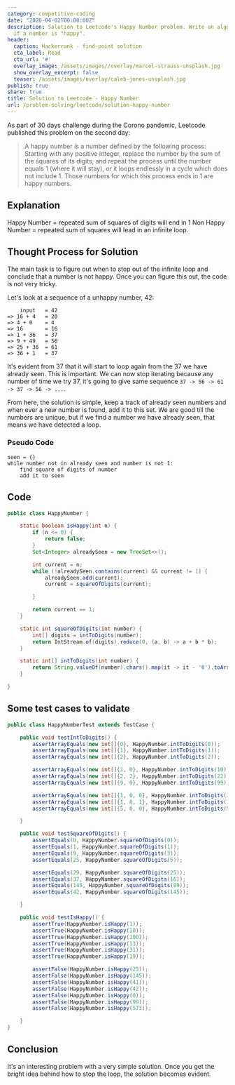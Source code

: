 ```yaml
---
category: competitive-coding
date: "2020-04-02T00:00:00Z"
description: Solution to Leetcode's Happy Number problem. Write an algorithm to determine
  if a number is "happy".
header:
  caption: Hackerrank - find-point solution
  cta_label: Read
  cta_url: '#'
  overlay_image: /assets/images//overlay/marcel-strauss-unsplash.jpg
  show_overlay_excerpt: false
  teaser: /assets/images/overlay/caleb-jones-unsplash.jpg
publish: true
share: true
title: Solution to Leetcode - Happy Number
url: /problem-solving/leetcode/solution-happy-number
---
```


As part of 30 days challenge during the Corono pandemic, Leetcode published this problem on the second day:
> A happy number is a number defined by the following process: Starting with any positive integer, replace the number by the sum of the squares of its digits, and repeat the process until the number equals 1 (where it will stay), or it loops endlessly in a cycle which does not include 1. Those numbers for which this process ends in 1 are happy numbers.

## Explanation
Happy Number = repeated sum of squares of digits will end in 1
Non Happy Number = repeated sum of squares will lead in an infinite loop.

## Thought Process for Solution
The main task is to figure out when to stop out of the infinite loop and conclude that a number is not happy. Once you can figure this out, the code is not very tricky.

Let's look at a sequence of a unhappy number, 42:
```
    input   = 42
=> 16 + 4   = 20
=> 4 + 0    = 4
=> 16       = 16
=> 1 + 36   = 37
=> 9 + 49   = 56
=> 25 + 36  = 61
=> 36 + 1   = 37
```
It's evident from 37 that it will start to loop again from the 37 we have already seen. This is important. We can now stop iterating because any number of time we try 37, it's going to give same sequence `37 -> 56 -> 61 -> 37 -> 56 -> ...`.

From here, the solution is simple, keep a track of already seen numbers and when ever a new number is found, add it to this set. We are good till the numbers are unique, but if we find a number we have already seen, that means we have detected a loop.

### Pseudo Code
```
seen = {}
while number not in already seen and number is not 1:
    find square of digits of number
    add it to seen 
```

## Code

```java
public class HappyNumber {

    static boolean isHappy(int n) {
        if (n <= 0) {
            return false;
        }
        Set<Integer> alreadySeen = new TreeSet<>();

        int current = n;
        while (!alreadySeen.contains(current) && current != 1) {
            alreadySeen.add(current);
            current = squareOfDigits(current);

        }

        return current == 1;
    }

    static int squareOfDigits(int number) {
        int[] digits = intToDigits(number);
        return IntStream.of(digits).reduce(0, (a, b) -> a + b * b);
    }

    static int[] intToDigits(int number) {
        return String.valueOf(number).chars().map(it -> it - '0').toArray();
    }

}
```

## Some test cases to validate
```java
public class HappyNumberTest extends TestCase {

    public void testIntToDigits() {
        assertArrayEquals(new int[]{0}, HappyNumber.intToDigits(0));
        assertArrayEquals(new int[]{1}, HappyNumber.intToDigits(1));
        assertArrayEquals(new int[]{2}, HappyNumber.intToDigits(2));

        assertArrayEquals(new int[]{1, 0}, HappyNumber.intToDigits(10));
        assertArrayEquals(new int[]{2, 2}, HappyNumber.intToDigits(22));
        assertArrayEquals(new int[]{9, 9}, HappyNumber.intToDigits(99));

        assertArrayEquals(new int[]{1, 0, 0}, HappyNumber.intToDigits(100));
        assertArrayEquals(new int[]{1, 0, 1}, HappyNumber.intToDigits(101));
        assertArrayEquals(new int[]{5, 0, 0}, HappyNumber.intToDigits(500));

    }

    public void testSquareOfDigits() {
        assertEquals(0, HappyNumber.squareOfDigits(0));
        assertEquals(1, HappyNumber.squareOfDigits(1));
        assertEquals(9, HappyNumber.squareOfDigits(3));
        assertEquals(25, HappyNumber.squareOfDigits(5));

        assertEquals(29, HappyNumber.squareOfDigits(25));
        assertEquals(37, HappyNumber.squareOfDigits(16));
        assertEquals(145, HappyNumber.squareOfDigits(89));
        assertEquals(42, HappyNumber.squareOfDigits(145));

    }

    public void testIsHappy() {
        assertTrue(HappyNumber.isHappy(1));
        assertTrue(HappyNumber.isHappy(10));
        assertTrue(HappyNumber.isHappy(100));
        assertTrue(HappyNumber.isHappy(13));
        assertTrue(HappyNumber.isHappy(31));
        assertTrue(HappyNumber.isHappy(19));

        assertFalse(HappyNumber.isHappy(25));
        assertFalse(HappyNumber.isHappy(145));
        assertFalse(HappyNumber.isHappy(41));
        assertFalse(HappyNumber.isHappy(42));
        assertFalse(HappyNumber.isHappy(0));
        assertFalse(HappyNumber.isHappy(99));
        assertFalse(HappyNumber.isHappy(573));

    }
}
```

## Conclusion
It's an interesting problem with a very simple solution. Once you get the bright idea behind how to stop the loop, the solution becomes evident.
